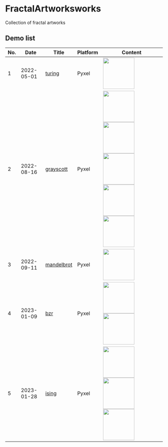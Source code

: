 # FractalArtworksworks
Collection of fractal artworks

## Demo list

|No.|Date|Title|Platform|Content|
|---|----|----|---------|-------|
|1|2022-05-01|[turing](https://github.com/jay-kumogata/RetroGames/tree/main/pyxel/turing)|Pyxel|<img src="https://github.com/jay-kumogata/RetroGames/raw/main/pyxel/turing/screenshots/turing01.gif" width="100">|
|2|2022-08-16|[grayscott](https://github.com/jay-kumogata/RetroGames/tree/main/pyxel/grayscott)|Pyxel|<img src="https://github.com/jay-kumogata/RetroGames/blob/main/pyxel/grayscott/screenshots/grayscott_amorphous01.gif" width="100"> <img src="https://github.com/jay-kumogata/RetroGames/blob/main/pyxel/grayscott/screenshots/grayscott_spots02.gif" width="100"> <img src="https://github.com/jay-kumogata/RetroGames/blob/main/pyxel/grayscott/screenshots/grayscott_wanderingbubbules01.gif" width="100"> <img src="https://github.com/jay-kumogata/RetroGames/blob/main/pyxel/grayscott/screenshots/grayscott_waves01.gif" width="100"> <img src="https://github.com/jay-kumogata/RetroGames/blob/main/pyxel/grayscott/screenshots/grayscott_stripe01.gif" width="100">|
|3|2022-09-11|[mandelbrot](https://github.com/jay-kumogata/RetroGames/tree/main/pyxel/mandelbrot) |Pyxel|<img src="https://github.com/jay-kumogata/RetroGames/blob/main/pyxel/mandelbrot/screenshots/mandelbrot01.gif" width="100">|
|4|2023-01-09|[bzr](https://github.com/jay-kumogata/FractalArtworks/tree/main/pyxel/bzr) |Pyxel|<img src="https://github.com/jay-kumogata/FractalArtworks/blob/main/pyxel/bzr/screenshots/bzr01.gif" width="100"> <img src="https://github.com/jay-kumogata/FractalArtworks/blob/main/pyxel/bzr/screenshots/bzr02.gif" width="100">|
|5|2023-01-28|[ising](https://github.com/jay-kumogata/FractalArtworks/tree/main/pyxel/ising) |Pyxel|<img src="https://github.com/jay-kumogata/FractalArtworks/blob/main/pyxel/ising/screenshots/ising01.gif" width="100"> <img src="https://github.com/jay-kumogata/FractalArtworks/blob/main/pyxel/ising/screenshots/ising02.gif" width="100"> <img src="https://github.com/jay-kumogata/FractalArtworks/blob/main/pyxel/ising/screenshots/ising03.gif" width="100">|
